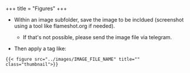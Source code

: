 +++
title = "Figures"
+++

- Within an image subfolder, save the image to be incldued (screenshot using a tool like flameshot.org if needed). 
  - If that's not possible, please send the image file via telegram. 

- Then apply a tag like:

```
{{< figure src="../images/IMAGE_FILE_NAME" title="" class="thumbnail">}}
```

